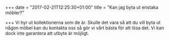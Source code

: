 +++
date = "2017-02-21T12:25:30+01:00"
title = "Kan jag byta ut enstaka möbler?"

+++
Vi hyr ut kollektionerna som de är. Skulle det vara så att du vill byta ut någon möbel kan du kontakta oss så gör vi vårt bästa för att lösa det. Vi kan dock inte garantera att utbyte är möjligt.
